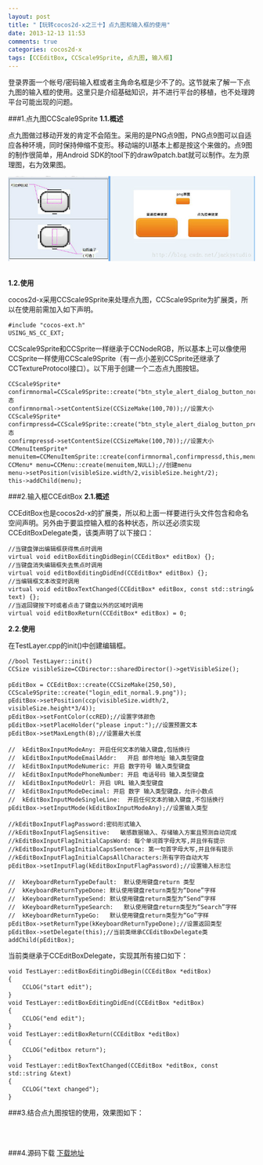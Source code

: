 ```yaml
---
layout: post
title: "【玩转cocos2d-x之三十】点九图和输入框的使用"
date: 2013-12-13 11:53
comments: true
categories: cocos2d-x
tags: [CCEditBox, CCScale9Sprite, 点九图, 输入框]
---
```

登录界面一个帐号/密码输入框或者主角命名框是少不了的。这节就来了解一下点九图的输入框的使用。这里只是介绍基础知识，并不进行平台的移植，也不处理跨平台可能出现的问题。


###1.点九图CCScale9Sprite
**1.1.概述**

点九图做过移动开发的肯定不会陌生。采用的是PNG点9图，PNG点9图可以自适应各种环境，同时保持伸缩不变形。移动端的UI基本上都是按这个来做的。点9图的制作很简单，用Android SDK的tool下的draw9patch.bat就可以制作。左为原理图，右为效果图。

<!-- more -->

<div align="center"><img src="/images/Blog/Play_cocos2dx_30/1.jpg" alt="" border="0" title="点九图" /><br></br></div>

**1.2.使用**

cocos2d-x采用CCScale9Sprite来处理点九图，CCScale9Sprite为扩展类，所以在使用前需加入如下声明。

	#include "cocos-ext.h"  
	USING_NS_CC_EXT;  

CCScale9Sprite和CCSprite一样继承于CCNodeRGB，所以基本上可以像使用CCSprite一样使用CCScale9Sprite（有一点小差别CCSprite还继承了CCTextureProtocol接口）。以下用于创建一个二态点九图按钮。

    CCScale9Sprite* confirmnormal=CCScale9Sprite::create("btn_style_alert_dialog_button_normal.9.png");//normal态  
    confirmnormal->setContentSize(CCSizeMake(100,70));//设置大小  
    CCScale9Sprite* confirmpressd=CCScale9Sprite::create("btn_style_alert_dialog_button_pressed.9.png");//pressd态  
    confirmpressd->setContentSize(CCSizeMake(100,70));//设置大小  
    CCMenuItemSprite* menuitem=CCMenuItemSprite::create(confirmnormal,confirmpressd,this,menu_selector(TestLayer::btncallback));  
    CCMenu* menu=CCMenu::create(menuitem,NULL);//创建menu  
    menu->setPosition(visibleSize.width/2,visibleSize.height/2);  
    this->addChild(menu);  

###2.输入框CCEditBox
**2.1.概述**

CCEditBox也是cocos2d-x的扩展类，所以和上面一样要进行头文件包含和命名空间声明。另外由于要监控输入框的各种状态，所以还必须实现CCEditBoxDelegate类，该类声明了以下接口：

    //当键盘弹出编辑框获得焦点时调用  
    virtual void editBoxEditingDidBegin(CCEditBox* editBox) {};  
    //当键盘消失编辑框失去焦点时调用  
    virtual void editBoxEditingDidEnd(CCEditBox* editBox) {};  
    //当编辑框文本改变时调用  
    virtual void editBoxTextChanged(CCEditBox* editBox, const std::string& text) {};  
    //当返回键按下时或者点击了键盘以外的区域时调用  
    virtual void editBoxReturn(CCEditBox* editBox) = 0;  

**2.2.使用**

在TestLayer.cpp的init()中创建编辑框。

    //bool TestLayer::init()  
    CCSize visibleSize=CCDirector::sharedDirector()->getVisibleSize();  
      
    pEditBox = CCEditBox::create(CCSizeMake(250,50), CCScale9Sprite::create("login_edit_normal.9.png"));  
    pEditBox->setPosition(ccp(visibleSize.width/2, visibleSize.height*3/4));  
    pEditBox->setFontColor(ccRED);//设置字体颜色  
    pEditBox->setPlaceHolder("please input:");//设置预置文本  
    pEditBox->setMaxLength(8);//设置最大长度  
      
    //  kEditBoxInputModeAny: 开启任何文本的输入键盘,包括换行  
    //  kEditBoxInputModeEmailAddr:   开启 邮件地址 输入类型键盘  
    //  kEditBoxInputModeNumeric: 开启 数字符号 输入类型键盘  
    //  kEditBoxInputModePhoneNumber: 开启 电话号码 输入类型键盘  
    //  kEditBoxInputModeUrl: 开启 URL 输入类型键盘  
    //  kEditBoxInputModeDecimal: 开启 数字 输入类型键盘，允许小数点  
    //  kEditBoxInputModeSingleLine:  开启任何文本的输入键盘,不包括换行  
    pEditBox->setInputMode(kEditBoxInputModeAny);//设置输入类型  
      
    //kEditBoxInputFlagPassword:密码形式输入  
    //kEditBoxInputFlagSensitive:   敏感数据输入、存储输入方案且预测自动完成  
    //kEditBoxInputFlagInitialCapsWord: 每个单词首字母大写,并且伴有提示  
    //kEditBoxInputFlagInitialCapsSentence: 第一句首字母大写,并且伴有提示  
    //kEditBoxInputFlagInitialCapsAllCharacters:所有字符自动大写  
    pEditBox->setInputFlag(kEditBoxInputFlagPassword);//设置输入标志位  
      
    //  kKeyboardReturnTypeDefault:  默认使用键盘return 类型  
    //  kKeyboardReturnTypeDone: 默认使用键盘return类型为“Done”字样  
    //  kKeyboardReturnTypeSend: 默认使用键盘return类型为“Send”字样  
    //  kKeyboardReturnTypeSearch:   默认使用键盘return类型为“Search”字样  
    //  kKeyboardReturnTypeGo:   默认使用键盘return类型为“Go”字样  
    pEditBox->setReturnType(kKeyboardReturnTypeDone);//设置返回类型  
    pEditBox->setDelegate(this);//当前类继承CCEditBoxDelegate类  
    addChild(pEditBox);  

当前类继承于CCEditBoxDelegate，实现其所有接口如下：

    void TestLayer::editBoxEditingDidBegin(CCEditBox *editBox)  
    {  
    	CCLOG("start edit");  
    }  
    void TestLayer::editBoxEditingDidEnd(CCEditBox *editBox)  
    {  
    	CCLOG("end edit");  
    }  
    void TestLayer::editBoxReturn(CCEditBox *editBox)  
    {  
    	CCLOG("editbox return");  
    }  
    void TestLayer::editBoxTextChanged(CCEditBox *editBox, const std::string &text)  
    {  
    	CCLOG("text changed");  
    }  

###3.结合点九图按钮的使用，效果图如下：

<div align="center"><img src="http://img.blog.csdn.net/20131213102619421" alt="" border="0" title="效果" /><br></br></div>

###4.源码下载
[下载地址](http://download.csdn.net/detail/jackyvincefu/6707427)